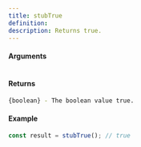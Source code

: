 ```yaml
---
title: stubTrue
definition: 
description: Returns true.
---
```



#### Arguments


```bash

```


#### Returns


```bash
{boolean} - The boolean value true.
```


#### Example


```ts
const result = stubTrue(); // true
```